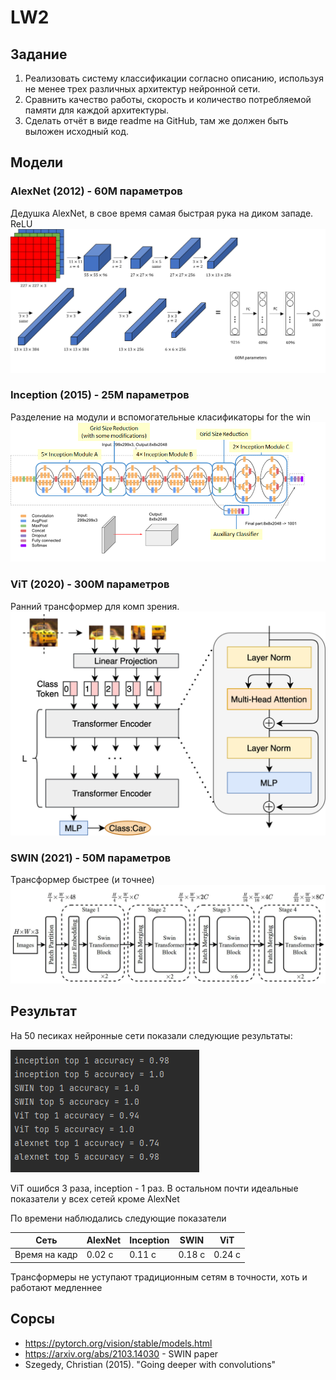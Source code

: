 # LW2

## Задание
1. Реализовать систему классификации согласно описанию, используя не 
менее трех различных архитектур нейронной сети.
2. Сравнить качество работы, скорость и количество потребляемой памяти 
для каждой архитектуры.
3. Сделать отчёт в виде readme на GitHub, там же должен быть выложен 
исходный код.

## Модели
### AlexNet (2012) - 60M параметров
Дедушка AlexNet, в свое время самая быстрая рука на диком западе. ReLU
![](report/alex.png)
### Inception (2015) - 25М параметров
Разделение на модули и вспомогательные класификаторы for the win
![](report/inception.png)
### ViT (2020) - 300М параметров
Ранний трансформер для комп зрения. 
![](report/vit.png) 

### SWIN (2021) - 50М параметров
Трансформер быстрее (и точнее)
![](report/swin.png)
## Результат
На 50 песиках нейронные сети показали следующие результаты:

![](report/results.png)
 
ViT ошибся 3 раза, inception - 1 раз. В остальном почти идеальные показатели у всех сетей кроме AlexNet

По времени наблюдались следующие показатели

| Сеть          | AlexNet | Inception | SWIN   | ViT    |
|---------------|---------|-----------|--------|--------|
| Время на кадр | 0.02 c  | 0.11 c    | 0.18 c | 0.24 c |

Трансформеры не уступают традиционным сетям в точности, хоть и работают медленнее

## Сорсы
- https://pytorch.org/vision/stable/models.html
- https://arxiv.org/abs/2103.14030 - SWIN paper
- Szegedy, Christian (2015). "Going deeper with convolutions"
